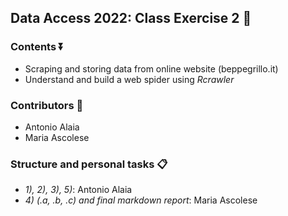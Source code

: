 ## Data Access 2022: Class Exercise 2 :page_facing_up:


### Contents :arrow_double_down:
- Scraping and storing data from online website (beppegrillo.it)
- Understand and build a web spider using <i>Rcrawler</i>

### Contributors :construction_worker:

- Antonio Alaia
- Maria Ascolese

### Structure and personal tasks :clipboard:

- *1), 2), 3), 5)*: Antonio Alaia
- *4) (.a, .b, .c) and final markdown report*: Maria Ascolese
